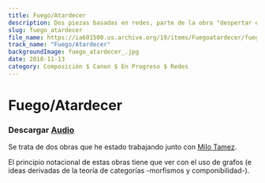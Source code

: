 ```yaml
---
title: Fuego/Atardecer
description: Dos piezas basadas en redes, parte de la obra "despertar en un sitio sagrado sagrado"
slug: fuego_atardecer
file_name: https://ia601500.us.archive.org/19/items/Fuegoatardecer/fuego%3Aatardecer.mp3
track_name: "Fuego/Atardecer"
backgroundImage: fuego_atardecer_.jpg
date: 2018-11-13
category: Composición $ Canon $ En Progreso $ Redes
---
```


# Fuego/Atardecer


### Descargar <a href='https://archive.org/details/Fuegoatardecer' target='_blank'>Audio</a>

Se trata de dos obras que he estado trabajando junto con [Milo Tamez](https://www.milotamez.com.mx/). 

El principio notacional de estas obras tiene que ver con el uso de grafos (e ideas derivadas de la teoría de categorías -morfismos y componibilidad-).